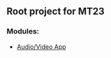 ## Root project for MT23 

### Modules: 

- [Audio/Video App](https://github.com/jonnijoe1990/MTApp)

